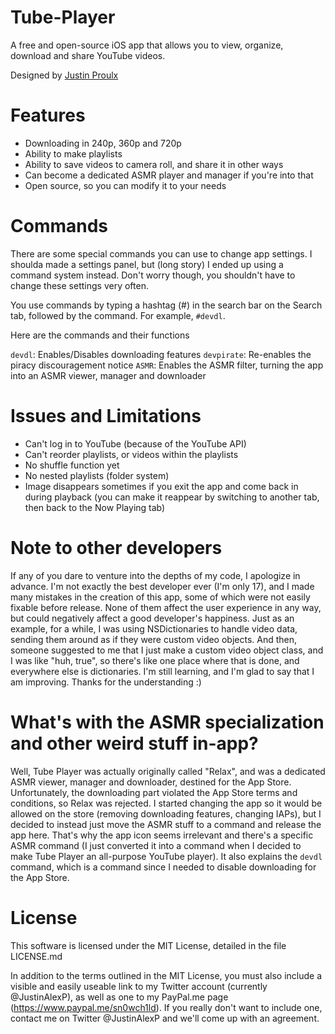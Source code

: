 # Tube-Player
A free and open-source iOS app that allows you to view, organize, download and share YouTube videos.

Designed by [Justin Proulx](https://www.twitter.com/justinalexp)

# Features
- Downloading in 240p, 360p and 720p
- Ability to make playlists
- Ability to save videos to camera roll, and share it in other ways
- Can become a dedicated ASMR player and manager if you're into that
- Open source, so you can modify it to your needs

# Commands
There are some special commands you can use to change app settings. I shoulda made a settings panel, but (long story) I ended up using a command system instead. Don't worry though, you shouldn't have to change these settings very often.

You use commands by typing a hashtag (#) in the search bar on the Search tab, followed by the command. For example, `#devdl`.

Here are the commands and their functions

`devdl`: Enables/Disables downloading features
`devpirate`: Re-enables the piracy discouragement notice
`ASMR`: Enables the ASMR filter, turning the app into an ASMR viewer, manager and downloader

# Issues and Limitations
- Can't log in to YouTube (because of the YouTube API)
- Can't reorder playlists, or videos within the playlists
- No shuffle function yet
- No nested playlists (folder system)
- Image disappears sometimes if you exit the app and come back in during playback (you can make it reappear by switching to another tab, then back to the Now Playing tab)

# Note to other developers
If any of you dare to venture into the depths of my code, I apologize in advance. I'm not exactly the best developer ever (I'm only 17), and I made many mistakes in the creation of this app, some of which were not easily fixable before release. None of them affect the user experience in any way, but could negatively affect a good developer's happiness. Just as an example, for a while, I was using NSDictionaries to handle video data, sending them around as if they were custom video objects. And then, someone suggested to me that I just make a custom video object class, and I was like "huh, true", so there's like one place where that is done, and everywhere else is dictionaries. I'm still learning, and I'm glad to say that I am improving. Thanks for the understanding :)

# What's with the ASMR specialization and other weird stuff in-app?
Well, Tube Player was actually originally called "Relax", and was a dedicated ASMR viewer, manager and downloader, destined for the App Store. Unfortunately, the downloading part violated the App Store terms and conditions, so Relax was rejected. I started changing the app so it would be allowed on the store (removing downloading features, changing IAPs), but I decided to instead just move the ASMR stuff to a command and release the app here. That's why the app icon seems irrelevant and there's a specific ASMR command (I just converted it into a command when I decided to make Tube Player an all-purpose YouTube player). It also explains the `devdl` command, which is a command since I needed to disable downloading for the App Store.

# License
This software is licensed under the MIT License, detailed in the file LICENSE.md

In addition to the terms outlined in the MIT License, you must also include a visible and easily useable link to my Twitter account (currently @JustinAlexP), as well as one to my PayPal.me page (https://www.paypal.me/sn0wch1ld). If you really don't want to include one, contact me on Twitter @JustinAlexP and we'll come up with an agreement.
